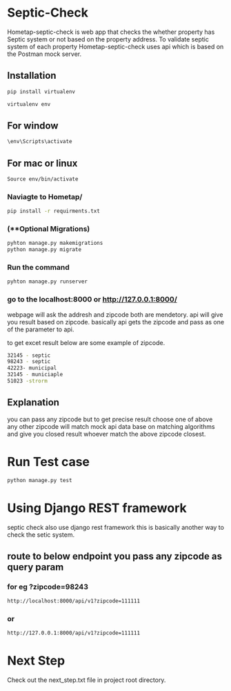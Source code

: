 # Septic-Check
Hometap-septic-check is web app that checks the whether property has Septic system or not based on the property address.
To validate septic system of each property Hometap-septic-check uses api which is based on the Postman mock server.

## Installation


```bash
pip install virtualenv
```
```bash
virtualenv env 
```
## For window
```bash
\env\Scripts\activate
```
## For mac or linux
```bash
Source env/bin/activate
```

### Naviagte to Hometap/
```bash
pip install -r requirments.txt
```

### (**Optional Migrations)
```bash
pyhton manage.py makemigrations
python manage.py migrate
```
### Run the command
```bash
pyhton manage.py runserver 
```
### go to the localhost:8000 or http://127.0.0.1:8000/
webpage will ask the addresh and zipcode both are mendetory.
api will give you result based on zipcode. basically api gets the zipcode and pass as one of the parameter to api.

to get excet result below are some example of zipcode.
```bash
32145 - septic
98243 - septic
42223- municipal
32145 - municiaple
51023 -strorm 
```
## Explanation 
you can pass any zipcode but to get precise result choose one of above any other zipcode will match 
mock api data base on matching algorithms and give you closed result whoever match the above zipcode closest.

# Run Test case
```bash
python manage.py test
```

# Using Django REST framework
septic check also use django rest framework this is basically another way to check the setic system.

## route to below endpoint you pass any zipcode as query param 
### for eg ?zipcode=98243

```bash
http://localhost:8000/api/v1?zipcode=111111 
```
### or 
```bash
http://127.0.0.1:8000/api/v1?zipcode=111111
```

# Next Step
Check out the next_step.txt file in project root directory.
 
